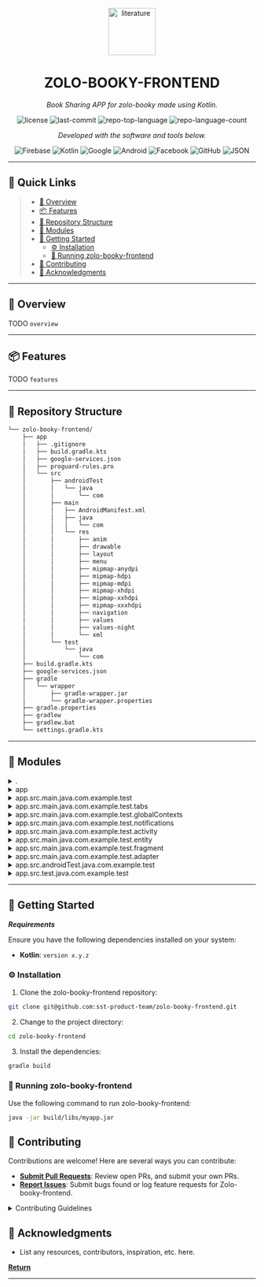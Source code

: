 <p align="center">
  <img width="96" height="96" src="https://img.icons8.com/pulsar-gradient/96/literature.png" alt="literature"/>
</p>
<p align="center">
    <h1 align="center">ZOLO-BOOKY-FRONTEND</h1>
</p>
<p align="center">
    <em>Book Sharing APP for zolo-booky made using Kotlin.</em>
</p>

<p align="center">
	<img src="https://img.shields.io/github/license/sst-product-team/zolo-booky-frontend?style=flat&color=0080ff" alt="license">
	<img src="https://img.shields.io/github/last-commit/sst-product-team/zolo-booky-frontend?style=flat&logo=git&logoColor=white&color=0080ff" alt="last-commit">
	<img src="https://img.shields.io/github/languages/top/sst-product-team/zolo-booky-frontend?style=flat&color=0080ff" alt="repo-top-language">
	<img src="https://img.shields.io/github/languages/count/sst-product-team/zolo-booky-frontend?style=flat&color=0080ff" alt="repo-language-count">
<p>
<p align="center">
		<em>Developed with the software and tools below.</em>
</p>
<p align="center">
	<img src="https://img.shields.io/badge/Firebase-FFCA28.svg?style=flat&logo=Firebase&logoColor=black" alt="Firebase">
	<img src="https://img.shields.io/badge/Kotlin-7F52FF.svg?style=flat&logo=Kotlin&logoColor=white" alt="Kotlin">
	<img src="https://img.shields.io/badge/Google-4285F4.svg?style=flat&logo=Google&logoColor=white" alt="Google">
	<img src="https://img.shields.io/badge/Android-3DDC84.svg?style=flat&logo=Android&logoColor=white" alt="Android">
	<img src="https://img.shields.io/badge/Facebook-1877F2.svg?style=flat&logo=Facebook&logoColor=white" alt="Facebook">
	<img src="https://img.shields.io/badge/GitHub-181717.svg?style=flat&logo=GitHub&logoColor=white" alt="GitHub">
	<img src="https://img.shields.io/badge/JSON-000000.svg?style=flat&logo=JSON&logoColor=white" alt="JSON">
</p>
<hr>

## 🔗 Quick Links

> - [📍 Overview](#-overview)
> - [📦 Features](#-features)
> - [📂 Repository Structure](#-repository-structure)
> - [🧩 Modules](#-modules)
> - [🚀 Getting Started](#-getting-started)
>   - [⚙️ Installation](#️-installation)
>   - [🤖 Running zolo-booky-frontend](#-running-zolo-booky-frontend)
> - [🤝 Contributing](#-contributing)
> - [👏 Acknowledgments](#-acknowledgments)

---

## 📍 Overview

TODO `overview`

---

## 📦 Features

TODO `features`

---

## 📂 Repository Structure

```sh
└── zolo-booky-frontend/
    ├── app
    │   ├── .gitignore
    │   ├── build.gradle.kts
    │   ├── google-services.json
    │   ├── proguard-rules.pro
    │   └── src
    │       ├── androidTest
    │       │   └── java
    │       │       └── com
    │       ├── main
    │       │   ├── AndroidManifest.xml
    │       │   ├── java
    │       │   │   └── com
    │       │   └── res
    │       │       ├── anim
    │       │       ├── drawable
    │       │       ├── layout
    │       │       ├── menu
    │       │       ├── mipmap-anydpi
    │       │       ├── mipmap-hdpi
    │       │       ├── mipmap-mdpi
    │       │       ├── mipmap-xhdpi
    │       │       ├── mipmap-xxhdpi
    │       │       ├── mipmap-xxxhdpi
    │       │       ├── navigation
    │       │       ├── values
    │       │       ├── values-night
    │       │       └── xml
    │       └── test
    │           └── java
    │               └── com
    ├── build.gradle.kts
    ├── google-services.json
    ├── gradle
    │   └── wrapper
    │       ├── gradle-wrapper.jar
    │       └── gradle-wrapper.properties
    ├── gradle.properties
    ├── gradlew
    ├── gradlew.bat
    └── settings.gradle.kts
```

---

## 🧩 Modules

<details closed><summary>.</summary>

| File                                                                                                             | Summary                                          |
| ---                                                                                                              | ---                                              |
| [settings.gradle.kts](https://github.com/sst-product-team/zolo-booky-frontend/blob/master/settings.gradle.kts)   | TODO `settings.gradle.kts`  |
| [google-services.json](https://github.com/sst-product-team/zolo-booky-frontend/blob/master/google-services.json) | TODO `google-services.json` |
| [build.gradle.kts](https://github.com/sst-product-team/zolo-booky-frontend/blob/master/build.gradle.kts)         | TODO `build.gradle.kts`     |
| [gradlew.bat](https://github.com/sst-product-team/zolo-booky-frontend/blob/master/gradlew.bat)                   | TODO `gradlew.bat`          |

</details>

<details closed><summary>app</summary>

| File                                                                                                                 | Summary                                              |
| ---                                                                                                                  | ---                                                  |
| [proguard-rules.pro](https://github.com/sst-product-team/zolo-booky-frontend/blob/master/app/proguard-rules.pro)     | TODO `app/proguard-rules.pro`   |
| [google-services.json](https://github.com/sst-product-team/zolo-booky-frontend/blob/master/app/google-services.json) | TODO `app/google-services.json` |
| [build.gradle.kts](https://github.com/sst-product-team/zolo-booky-frontend/blob/master/app/build.gradle.kts)         | TODO `app/build.gradle.kts`     |

</details>

<details closed><summary>app.src.main.java.com.example.test</summary>

| File                                                                                                                                                  | Summary                                                                              |
| ---                                                                                                                                                   | ---                                                                                  |
| [MainActivity.kt](https://github.com/sst-product-team/zolo-booky-frontend/blob/master/app/src/main/java/com/example/test/MainActivity.kt)             | TODO `app/src/main/java/com/example/test/MainActivity.kt`       |
| [SplashScreen.kt](https://github.com/sst-product-team/zolo-booky-frontend/blob/master/app/src/main/java/com/example/test/SplashScreen.kt)             | TODO `app/src/main/java/com/example/test/SplashScreen.kt`       |
| [HistoryBottomSheet.kt](https://github.com/sst-product-team/zolo-booky-frontend/blob/master/app/src/main/java/com/example/test/HistoryBottomSheet.kt) | TODO `app/src/main/java/com/example/test/HistoryBottomSheet.kt` |

</details>

<details closed><summary>app.src.main.java.com.example.test.tabs</summary>

| File                                                                                                                                           | Summary                                                                             |
| ---                                                                                                                                            | ---                                                                                 |
| [TabBorrowed.kt](https://github.com/sst-product-team/zolo-booky-frontend/blob/master/app/src/main/java/com/example/test/tabs/TabBorrowed.kt)   | TODO `app/src/main/java/com/example/test/tabs/TabBorrowed.kt`  |
| [TabYourBooks.kt](https://github.com/sst-product-team/zolo-booky-frontend/blob/master/app/src/main/java/com/example/test/tabs/TabYourBooks.kt) | TODO `app/src/main/java/com/example/test/tabs/TabYourBooks.kt` |

</details>

<details closed><summary>app.src.main.java.com.example.test.globalContexts</summary>

| File                                                                                                                                               | Summary                                                                                    |
| ---                                                                                                                                                | ---                                                                                        |
| [Constants.kt](https://github.com/sst-product-team/zolo-booky-frontend/blob/master/app/src/main/java/com/example/test/globalContexts/Constants.kt) | TODO `app/src/main/java/com/example/test/globalContexts/Constants.kt` |

</details>

<details closed><summary>app.src.main.java.com.example.test.notifications</summary>

| File                                                                                                                                                                  | Summary                                                                                             |
| ---                                                                                                                                                                   | ---                                                                                                 |
| [NotificationService.kt](https://github.com/sst-product-team/zolo-booky-frontend/blob/master/app/src/main/java/com/example/test/notifications/NotificationService.kt) | TODO `app/src/main/java/com/example/test/notifications/NotificationService.kt` |

</details>

<details closed><summary>app.src.main.java.com.example.test.activity</summary>

| File                                                                                                                                                                 | Summary                                                                                          |
| ---                                                                                                                                                                  | ---                                                                                              |
| [BookInfoOwnerActivity.kt](https://github.com/sst-product-team/zolo-booky-frontend/blob/master/app/src/main/java/com/example/test/activity/BookInfoOwnerActivity.kt) | TODO `app/src/main/java/com/example/test/activity/BookInfoOwnerActivity.kt` |
| [PostBooksActivity.kt](https://github.com/sst-product-team/zolo-booky-frontend/blob/master/app/src/main/java/com/example/test/activity/PostBooksActivity.kt)         | TODO `app/src/main/java/com/example/test/activity/PostBooksActivity.kt`     |
| [BookInfoActivity.kt](https://github.com/sst-product-team/zolo-booky-frontend/blob/master/app/src/main/java/com/example/test/activity/BookInfoActivity.kt)           | TODO `app/src/main/java/com/example/test/activity/BookInfoActivity.kt`      |

</details>

<details closed><summary>app.src.main.java.com.example.test.entity</summary>

| File                                                                                                                                                         | Summary                                                                                     |
| ---                                                                                                                                                          | ---                                                                                         |
| [UserEntity.kt](https://github.com/sst-product-team/zolo-booky-frontend/blob/master/app/src/main/java/com/example/test/entity/UserEntity.kt)                 | TODO `app/src/main/java/com/example/test/entity/UserEntity.kt`         |
| [BooksDetailsEntity.kt](https://github.com/sst-product-team/zolo-booky-frontend/blob/master/app/src/main/java/com/example/test/entity/BooksDetailsEntity.kt) | TODO `app/src/main/java/com/example/test/entity/BooksDetailsEntity.kt` |
| [MyBookEntity.kt](https://github.com/sst-product-team/zolo-booky-frontend/blob/master/app/src/main/java/com/example/test/entity/MyBookEntity.kt)             | TODO `app/src/main/java/com/example/test/entity/MyBookEntity.kt`       |
| [AppealEntity.kt](https://github.com/sst-product-team/zolo-booky-frontend/blob/master/app/src/main/java/com/example/test/entity/AppealEntity.kt)             | TODO `app/src/main/java/com/example/test/entity/AppealEntity.kt`       |
| [ListAppealEntity.kt](https://github.com/sst-product-team/zolo-booky-frontend/blob/master/app/src/main/java/com/example/test/entity/ListAppealEntity.kt)     | TODO `app/src/main/java/com/example/test/entity/ListAppealEntity.kt`   |
| [BorrowerEntity.kt](https://github.com/sst-product-team/zolo-booky-frontend/blob/master/app/src/main/java/com/example/test/entity/BorrowerEntity.kt)         | TODO `app/src/main/java/com/example/test/entity/BorrowerEntity.kt`     |
| [ListBookEntity.kt](https://github.com/sst-product-team/zolo-booky-frontend/blob/master/app/src/main/java/com/example/test/entity/ListBookEntity.kt)         | TODO `app/src/main/java/com/example/test/entity/ListBookEntity.kt`     |

</details>

<details closed><summary>app.src.main.java.com.example.test.fragment</summary>

| File                                                                                                                                                               | Summary                                                                                         |
| ---                                                                                                                                                                | ---                                                                                             |
| [HomeFragment.kt](https://github.com/sst-product-team/zolo-booky-frontend/blob/master/app/src/main/java/com/example/test/fragment/HomeFragment.kt)                 | TODO `app/src/main/java/com/example/test/fragment/HomeFragment.kt`         |
| [MyBooksFragment.kt](https://github.com/sst-product-team/zolo-booky-frontend/blob/master/app/src/main/java/com/example/test/fragment/MyBooksFragment.kt)           | TODO `app/src/main/java/com/example/test/fragment/MyBooksFragment.kt`      |
| [TransactionsFragment.kt](https://github.com/sst-product-team/zolo-booky-frontend/blob/master/app/src/main/java/com/example/test/fragment/TransactionsFragment.kt) | TODO `app/src/main/java/com/example/test/fragment/TransactionsFragment.kt` |

</details>

<details closed><summary>app.src.main.java.com.example.test.adapter</summary>

| File                                                                                                                                                            | Summary                                                                                       |
| ---                                                                                                                                                             | ---                                                                                           |
| [BookBorrowAdapter.kt](https://github.com/sst-product-team/zolo-booky-frontend/blob/master/app/src/main/java/com/example/test/adapter/BookBorrowAdapter.kt)     | TODO `app/src/main/java/com/example/test/adapter/BookBorrowAdapter.kt`   |
| [MyBooksAdapter.kt](https://github.com/sst-product-team/zolo-booky-frontend/blob/master/app/src/main/java/com/example/test/adapter/MyBooksAdapter.kt)           | TODO `app/src/main/java/com/example/test/adapter/MyBooksAdapter.kt`      |
| [ViewHistoryAdapter.kt](https://github.com/sst-product-team/zolo-booky-frontend/blob/master/app/src/main/java/com/example/test/adapter/ViewHistoryAdapter.kt)   | TODO `app/src/main/java/com/example/test/adapter/ViewHistoryAdapter.kt`  |
| [BookListAdapter.kt](https://github.com/sst-product-team/zolo-booky-frontend/blob/master/app/src/main/java/com/example/test/adapter/BookListAdapter.kt)         | TODO `app/src/main/java/com/example/test/adapter/BookListAdapter.kt`     |
| [MyRequestsAdapter.kt](https://github.com/sst-product-team/zolo-booky-frontend/blob/master/app/src/main/java/com/example/test/adapter/MyRequestsAdapter.kt)     | TODO `app/src/main/java/com/example/test/adapter/MyRequestsAdapter.kt`   |
| [BorrowerListAdapter.kt](https://github.com/sst-product-team/zolo-booky-frontend/blob/master/app/src/main/java/com/example/test/adapter/BorrowerListAdapter.kt) | TODO `app/src/main/java/com/example/test/adapter/BorrowerListAdapter.kt` |
| [BookRequestsAdapter.kt](https://github.com/sst-product-team/zolo-booky-frontend/blob/master/app/src/main/java/com/example/test/adapter/BookRequestsAdapter.kt) | TODO `app/src/main/java/com/example/test/adapter/BookRequestsAdapter.kt` |
| [TabAdapter.kt](https://github.com/sst-product-team/zolo-booky-frontend/blob/master/app/src/main/java/com/example/test/adapter/TabAdapter.kt)                   | TODO `app/src/main/java/com/example/test/adapter/TabAdapter.kt`          |

</details>

<details closed><summary>app.src.androidTest.java.com.example.test</summary>

| File                                                                                                                                                                   | Summary                                                                                          |
| ---                                                                                                                                                                    | ---                                                                                              |
| [ExampleInstrumentedTest.kt](https://github.com/sst-product-team/zolo-booky-frontend/blob/master/app/src/androidTest/java/com/example/test/ExampleInstrumentedTest.kt) | TODO `app/src/androidTest/java/com/example/test/ExampleInstrumentedTest.kt` |

</details>

<details closed><summary>app.src.test.java.com.example.test</summary>

| File                                                                                                                                            | Summary                                                                           |
| ---                                                                                                                                             | ---                                                                               |
| [ExampleUnitTest.kt](https://github.com/sst-product-team/zolo-booky-frontend/blob/master/app/src/test/java/com/example/test/ExampleUnitTest.kt) | TODO `app/src/test/java/com/example/test/ExampleUnitTest.kt` |

</details>

---

## 🚀 Getting Started

***Requirements***

Ensure you have the following dependencies installed on your system:

* **Kotlin**: `version x.y.z`

### ⚙️ Installation

1. Clone the zolo-booky-frontend repository:

```sh
git clone git@github.com:sst-product-team/zolo-booky-frontend.git
```

2. Change to the project directory:

```sh
cd zolo-booky-frontend
```

3. Install the dependencies:

```sh
gradle build
```

### 🤖 Running zolo-booky-frontend

Use the following command to run zolo-booky-frontend:

```sh
java -jar build/libs/myapp.jar
```

## 🤝 Contributing

Contributions are welcome! Here are several ways you can contribute:

- **[Submit Pull Requests](https://github.com/sst-product-team/zolo-booky-frontend/blob/main/CONTRIBUTING.md)**: Review open PRs, and submit your own PRs.
- **[Report Issues](https://github.com/sst-product-team/zolo-booky-frontend/issues)**: Submit bugs found or log feature requests for Zolo-booky-frontend.

<details closed>
    <summary>Contributing Guidelines</summary>

1. **Fork the Repository**: Start by forking the project repository to your GitHub account.
2. **Clone Locally**: Clone the forked repository to your local machine using a Git client.
   ```sh
   git clone git@github.com:sst-product-team/zolo-booky-frontend.git
   ```
3. **Create a New Branch**: Always work on a new branch, giving it a descriptive name.
   ```sh
   git checkout -b new-feature-x
   ```
4. **Make Your Changes**: Develop and test your changes locally.
5. **Commit Your Changes**: Commit with a clear message describing your updates.
   ```sh
   git commit -m 'Implemented new feature x.'
   ```
6. **Push to GitHub**: Push the changes to your forked repository.
   ```sh
   git push origin new-feature-x
   ```
7. **Submit a Pull Request**: Create a PR against the original project repository. Clearly describe the changes and their motivations.

Once your PR is reviewed and approved, it will be merged into the main branch.

</details>


## 👏 Acknowledgments

- List any resources, contributors, inspiration, etc. here.

[**Return**](#-quick-links)

---
